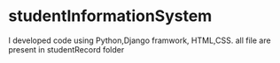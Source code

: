 # studentInformationSystem
I developed code using Python,Django framwork, HTML,CSS. all file are present in studentRecord folder

